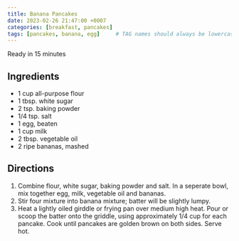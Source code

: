 ```yaml
---
title: Banana Pancakes
date: 2023-02-26 21:47:00 +0007
categories: [breakfast, pancakes]
tags: [pancakes, banana, egg]     # TAG names should always be lowercase
---
```


Ready in 15 minutes

## Ingredients
* 1 cup all-purpose flour
* 1 tbsp. white sugar
* 2 tsp. baking powder
* 1/4 tsp. salt
* 1 egg, beaten
* 1 cup milk
* 2 tbsp. vegetable oil
* 2 ripe bananas, mashed

## Directions

1. Combine flour, white sugar, baking powder and salt. In a seperate bowl, mix together egg, milk, vegetable oil and bananas.
2. Stir four mixture into banana mixture; batter will be slightly lumpy.
3. Heat a lightly oiled girddle or frying pan over medium high heat. Pour or scoop the batter onto the griddle, using approximately 1/4 cup for each pancake. Cook until pancakes are golden brown on both sides. Serve hot.